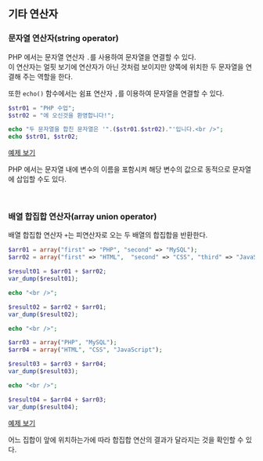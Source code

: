 ## 기타 연산자

### 문자열 연산자(string operator)

PHP 에서는 문자열 연산자 `.`를 사용하여 문자열을 연결할 수 있다.  
이 연산자는 얼핏 보기에 연산자가 아닌 것처럼 보이지만 양쪽에 위치한 두 문자열을 연결해 주는 역할을 한다. 

또한 `echo()` 함수에서는 쉼표 연산자 `,`를 이용하여 문자열을 연결할 수 있다.

```php
$str01 = "PHP 수업";
$str02 = "에 오신것을 환영합니다!";

echo "두 문자열을 합친 문자열은 '".($str01.$str02)."'입니다.<br />";
echo $str01, $str02;
```

[예제 보기](http://php.flyingcat.pe.kr/tcpschool/operator/operator__string.php)

PHP 에서는 문자열 내에 변수의 이름을 포함시켜 해당 변수의 값으로 동적으로 문자열에 삽입할 수도 있다. 

<br />

### 배열 합집합 연산자(array union operator)

배열 합집합 연산자 `+`는 피연산자로 오는 두 배열의 합집합을 반환한다. 

```php
$arr01 = array("first" => "PHP", "second" => "MySQL");
$arr02 = array("first" => "HTML",  "second" => "CSS", "third" => "JavaScript");

$result01 = $arr01 + $arr02;
var_dump($result01);

echo "<br />";

$result02 = $arr02 + $arr01;
var_dump($result02);

echo "<br />";

$arr03 = array("PHP", "MySQL");
$arr04 = array("HTML", "CSS", "JavaScript");

$result03 = $arr03 + $arr04;
var_dump($result03);

echo "<br />";

$result04 = $arr04 + $arr03;
var_dump($result04);
```

[예제 보기](http://php.flyingcat.pe.kr/tcpschool/operator/operator__array-union.php)

어느 집합이 앞에 위치하는가에 따라 합집합 연산의 결과가 달라지는 것을 확인할 수 있다.